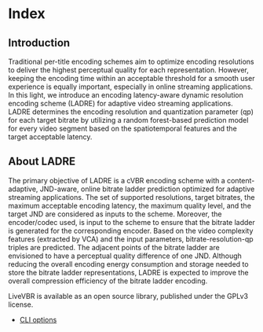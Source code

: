 # Index

## Introduction

Traditional per-title encoding schemes aim to optimize encoding resolutions to deliver the highest perceptual quality for each representation. However, keeping the encoding time within an acceptable threshold for a smooth user experience is equally important, especially in online streaming applications. In this light, we introduce an encoding latency-aware dynamic resolution encoding scheme (LADRE) for adaptive video streaming applications. LADRE determines the encoding resolution and quantization parameter (qp) for each target bitrate by utilizing a random forest-based prediction model for every video segment based on the spatiotemporal features and the target acceptable latency.


## About LADRE

The primary objective of LADRE is a cVBR encoding scheme with a content-adaptive, JND-aware, online bitrate ladder prediction optimized for adaptive streaming applications.
The set of supported resolutions, target bitrates, the maximum acceptable encoding latency, the maximum quality level, and the target JND are considered as inputs to the scheme.
Moreover, the encoder/codec used, is input to the scheme to ensure that the bitrate ladder is generated for the corresponding encoder.
Based on the video complexity features (extracted by VCA) and the input parameters, bitrate-resolution-qp triples are predicted.
The adjacent points of the bitrate ladder are envisioned to have a perceptual quality difference of one JND.
Although reducing the overall encoding energy consumption and storage needed to store the bitrate ladder representations, LADRE is expected to improve the overall compression efficiency of the bitrate ladder encoding.

LiveVBR is available as an open source library, published under the GPLv3 license.

 - [CLI options](cli.md)
